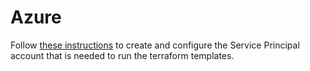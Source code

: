 # Azure

Follow [these instructions](https://docs.pivotal.io/platform/ops-manager/2-8/azure/prepare-azure-terraform.html#install)
to create and configure the Service Principal account that is needed to run the terraform templates.
